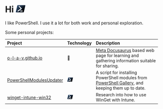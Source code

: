 # Hi <img src="./img/pwsh.svg" height="24"/>

I like PowerShell. I use it a lot for both work and personal exploration.

Some personal projects:

|Project |Technology |Description
|:--|:--|:--
|[o-l-a-v.github.io](https://github.com/o-l-a-v/o-l-a-v.github.io)|🦖|[Meta Docusaurus](https://docusaurus.io/) based web page for learning and gathering information suitable for sharing.
|[PowerShellModulesUpdater](https://github.com/o-l-a-v/PowerShell-Projects/tree/master/PowerShellModulesUpdater)|<img src="./img/pwsh.svg" height="14"/>|A script for installing PowerShell modules from [PowerShell Gallery](https://www.powershellgallery.com/), and keeping them up to date.
|[winget-intune-win32](https://github.com/o-l-a-v/winget-intune-win32)|<img src="./img/pwsh.svg" height="14"/>|Research into how to use WinGet with Intune.

